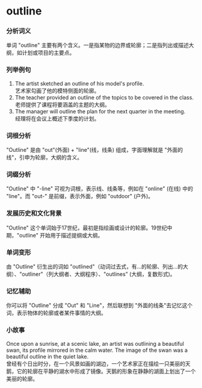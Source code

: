 # outline

### 分析词义

  

单词 "outline" 主要有两个含义。一是指某物的边界或轮廓；二是指列出或描述大纲，如计划或项目的主要点。

  

### 列举例句

  

1.  The artist sketched an outline of his model's profile.  
    艺术家勾画了他的模特侧面的轮廓。
2.  The teacher provided an outline of the topics to be covered in the class.  
    老师提供了课程将要涵盖的主题的大纲。
3.  The manager will outline the plan for the next quarter in the meeting.  
    经理将在会议上概述下季度的计划。

  

### 词根分析

  

"Outline" 是由 "out"(外面) + "line"(线，线条) 组成，字面理解就是 "外面的线"，引申为轮廓，大纲的含义。

  

### 词缀分析

  

"Outline" 中 "-line" 可视为词根，表示线、线条等，例如在 "online" (在线) 中的 "line"。而 "out-" 是前缀，表示外面，例如 "outdoor" (户外)。

  

### 发展历史和文化背景

  

"Outline" 这个单词始于17世纪，最初是指绘画或设计的轮廓。19世纪中期，"outline" 开始用于描述提纲或大纲。

  

### 单词变形

  

由 "Outline" 衍生出的词如 "outlined"（动词过去式，有…的轮廓、列出…的大纲）、"outliner"（列大纲者、大纲程序）、"outlines" (大纲，复数形式)。

  

### 记忆辅助

  

你可以将 "Outline" 分成 "Out" 和 "Line"，然后联想到 "外面的线条"去记忆这个词，表示物体的轮廓或者某件事情的大纲。

  

### 小故事

  

Once upon a sunrise, at a scenic lake, an artist was outlining a beautiful swan, its profile mirrored in the calm water. The image of the swan was a beautiful outline in the quiet lake.  
曾经有个日出时分，在一个风景如画的湖边，一个艺术家正在描绘一只美丽的天鹅，它的轮廓在平静的湖水中形成了镜像。天鹅的形象在静静的湖面上划出了一个美丽的轮廓。
